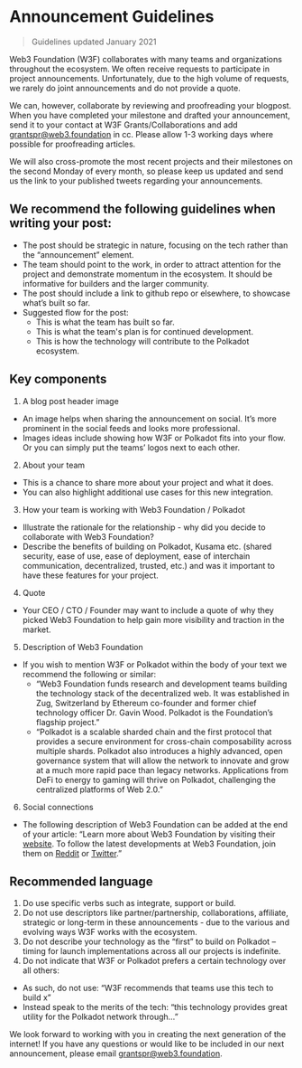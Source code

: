 # Announcement Guidelines

> Guidelines updated January 2021

Web3 Foundation (W3F) collaborates with many teams and organizations throughout the ecosystem. We often receive requests to participate in project announcements.
Unfortunately, due to the high volume of requests, we rarely do joint announcements and do not provide a quote.

We can, however, collaborate by reviewing and proofreading your blogpost. When you have completed your milestone and drafted your announcement, 
send it to your contact at W3F Grants/Collaborations and add grantspr@web3.foundation in cc. Please allow 1-3 working days where possible for proofreading articles. 

We will also cross-promote the most recent projects and their milestones on the second Monday of every month, 
so please keep us updated and send us the link to your published tweets regarding your announcements.


## We recommend the following guidelines when writing your post:

- The post should be strategic in nature, focusing on the tech rather than the “announcement” element.
- The team should point to the work, in order to attract attention for the project and demonstrate momentum in the ecosystem. It should be informative for builders and the larger community.
- The post should include a link to github repo or elsewhere, to showcase what’s built so far.
- Suggested flow for the post:
  - This is what the team has built so far.
  - This is what the team's plan is for continued development.
  - This is how the technology will contribute to the Polkadot ecosystem.

## Key components

1. A blog post header image
  - An image helps when sharing the announcement on social. It’s more prominent in the social feeds and looks more professional.
  - Images ideas include showing how W3F or Polkadot fits into your flow. Or you can simply put the teams’ logos next to each other.
2. About your team
  - This is a chance to share more about your project and what it does.
  - You can also highlight additional use cases for this new integration.
3. How your team is working with Web3 Foundation / Polkadot
  - Illustrate the rationale for the relationship - why did you decide to collaborate with Web3 Foundation?
  - Describe the benefits of building on Polkadot, Kusama etc. (shared security, ease of use, ease of deployment, ease of interchain communication, decentralized,
  trusted, etc.) and was it important to have these features for your project.
4. Quote
  - Your CEO / CTO / Founder may want to include a quote of why they picked Web3 Foundation to help gain more visibility and traction in the market.
5. Description of Web3 Foundation
  - If you wish to mention W3F or Polkadot within the body of your text we recommend the following or similar:
    - “Web3 Foundation funds research and development teams building the
technology stack of the decentralized web. It was established in Zug, Switzerland by Ethereum co-founder and former chief technology officer Dr. Gavin Wood. Polkadot is the Foundation’s flagship project.”
    - “Polkadot is a scalable sharded chain and the first protocol that provides a secure environment for cross-chain composability across multiple shards. Polkadot also introduces a highly advanced, open governance system that will allow the network to innovate and grow at a much more rapid pace than legacy networks. Applications from DeFi to energy to gaming will thrive on Polkadot, challenging the centralized platforms of Web 2.0.”
6. Social connections
  - The following description of Web3 Foundation can be added at the end of your article: “Learn more about Web3 Foundation by visiting their [website](https://web3.foundation/). 
  To follow the latest developments at Web3 Foundation, join them on [Reddit](https://www.reddit.com/r/dot/) or [Twitter](https://twitter.com/web3foundation).”
  
  ## Recommended language
  
  1. Do use specific verbs such as integrate, support or build.
2. Do not use descriptors like partner/partnership, collaborations, affiliate, strategic or
long-term in these announcements - due to the various and evolving ways W3F works
with the ecosystem.
3. Do not describe your technology as the “first” to build on Polkadot – timing for launch
implementations across all our projects is indefinite.
4. Do not indicate that W3F or Polkadot prefers a certain technology over all others:
  - As such, do not use: “W3F recommends that teams use this tech to build x”
  - Instead speak to the merits of the tech: “this technology provides great utility for
the Polkadot network through…”

We look forward to working with you in creating the next generation of the internet! If you have any questions or would like to be 
included in our next announcement, please email grantspr@web3.foundation.
